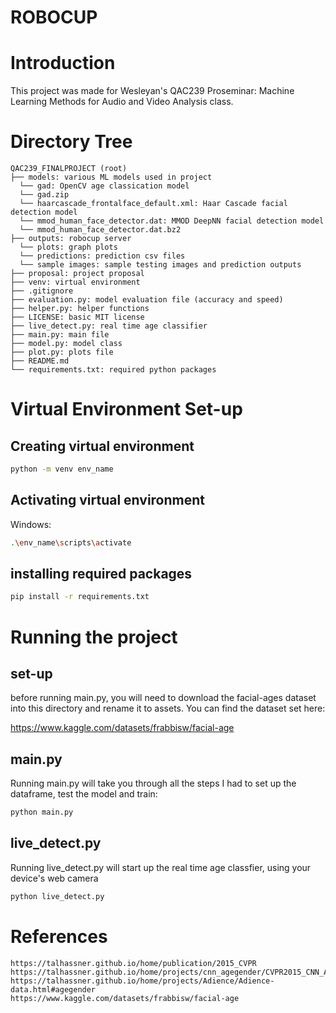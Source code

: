 # ROBOCUP

# Introduction

This project was made for Wesleyan's QAC239 Proseminar: Machine Learning Methods for Audio and Video Analysis class. 

# Directory Tree

    QAC239_FINALPROJECT (root)
    ├── models: various ML models used in project
      └── gad: OpenCV age classication model
      └── gad.zip
      └── haarcascade_frontalface_default.xml: Haar Cascade facial detection model
      └── mmod_human_face_detector.dat: MMOD DeepNN facial detection model
      └── mmod_human_face_detector.dat.bz2
    ├── outputs: robocup server
      └── plots: graph plots
      └── predictions: prediction csv files
      └── sample images: sample testing images and prediction outputs 
    ├── proposal: project proposal
    ├── venv: virtual environment
    ├── .gitignore
    ├── evaluation.py: model evaluation file (accuracy and speed)
    ├── helper.py: helper functions
    ├── LICENSE: basic MIT license
    ├── live_detect.py: real time age classifier
    ├── main.py: main file
    ├── model.py: model class
    ├── plot.py: plots file
    ├── README.md
    └── requirements.txt: required python packages

# Virtual Environment Set-up

## Creating virtual environment

```bash
python -m venv env_name
```

## Activating virtual environment
Windows: 
```bash
.\env_name\scripts\activate
```

## installing required packages
```bash
pip install -r requirements.txt
```

# Running the project

## set-up

before running main.py, you will need to download the facial-ages dataset into this directory and rename it to assets. You can find the dataset set here: 

  https://www.kaggle.com/datasets/frabbisw/facial-age

## main.py

Running main.py will take you through all the steps I had to set up the dataframe, test the model and train:

```bash
python main.py
```

## live_detect.py

Running live_detect.py will start up the real time age classfier, using your device's web camera
```bash
python live_detect.py
```

# References

    https://talhassner.github.io/home/publication/2015_CVPR
    https://talhassner.github.io/home/projects/cnn_agegender/CVPR2015_CNN_AgeGenderEstimation.pdf
    https://talhassner.github.io/home/projects/Adience/Adience-data.html#agegender
    https://www.kaggle.com/datasets/frabbisw/facial-age

